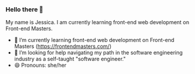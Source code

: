 ### Hello there 👋
My name is Jessica. I am currently learning front-end web development on Front-end Masters.
- 🌱 I’m currently learning front-end web development on Front-end Masters (https://frontendmasters.com/)
- 🤔 I’m looking for help navigating my path in the software engineering industry as a self-taught "software engineer."
- 😄 Pronouns: she/her
